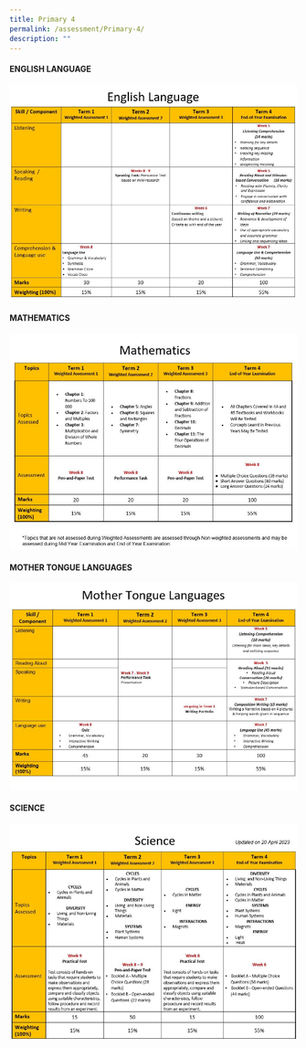 ```yaml
---
title: Primary 4
permalink: /assessment/Primary-4/
description: ""
---
```

#### **ENGLISH LANGUAGE**

![](/images/Fuhua%20Experience/Teaching%20and%20Learning%20@%20Fuhua/Assessment/Primary%204/p4%20english.JPG)

#### **MATHEMATICS**

![](/images/Fuhua%20Experience/Teaching%20and%20Learning%20@%20Fuhua/Assessment/Primary%204/p4%20math.JPG)

#### **MOTHER TONGUE LANGUAGES**

![](/images/Fuhua%20Experience/Teaching%20and%20Learning%20@%20Fuhua/Assessment/Primary%204/p4%20mtl.JPG)

#### **SCIENCE**

![](/images/Fuhua%20Experience/Teaching%20and%20Learning%20@%20Fuhua/Assessment/Primary%204/p4%20science.JPG)